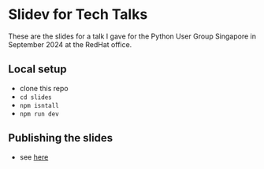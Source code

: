 # Slidev for Tech Talks

These are the slides for a talk I gave for the Python User Group Singapore
in September 2024 at the RedHat office.

## Local setup

* clone this repo
* `cd slides`
* `npm isntall`
* `npm run dev`

## Publishing the slides

* see [here](https://mbrochh.github.io/slidev-talk/17?clicks=6)
